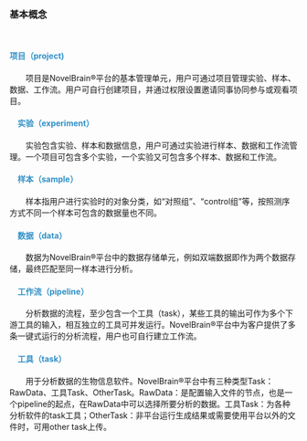 ###  **基本概念**

<div style="height:15px"></div>

#### **<i class="fa fa-fw fa-folder" style="color:#3090C7;"/></i><span style="color:#3090C7">项目（project)　</span>**

&emsp;&emsp;项目是NovelBrain®平台的基本管理单元，用户可通过项目管理实验、样本、数据、工作流。用户可自行创建项目，并通过权限设置邀请同事协同参与或观看项目。
&nbsp;
####  **<i class="fa fa-line-chart" aria-hidden="true" style=color:#3090C7/></i>　</span></i><span style="color:#3090C7">实验（experiment）**
&emsp;&emsp;实验包含实验、样本和数据信息，用户可通过实验进行样本、数据和工作流管理。一个项目可包含多个实验，一个实验又可包含多个样本、数据和工作流。
&nbsp;　　　　
####  **<i class="fa fa-fw fa-desktop"  style=color:#3090C7/>　</span></i><span style="color:#3090C7">样本（sample）**
&emsp;&emsp;样本指用户进行实验时的对象分类，如“对照组”、“control组”等，按照测序方式不同一个样本可包含的数据量也不同。 
&nbsp;　　
####  **<i class="fa fa-calendar-o" aria-hidden="true"  style=color:#3090C7></i></span></i><span style="color:#3090C7">　数据（data）**
&emsp;&emsp;数据为NovelBrain®平台中的数据存储单元，例如双端数据即作为两个数据存储，最终匹配至同一样本进行分析。
&nbsp;　　
####  **<i class="fa fa-share-alt" aria-hidden="true" style=color:#3090C7/></i></span></i><span style="color:#3090C7">　工作流（pipeline）**
&emsp;&emsp;分析数据的流程，至少包含一个工具（task），某些工具的输出可作为多个下游工具的输入，相互独立的工具可并发运行。NovelBrain®平台中为客户提供了多条一键式运行的分析流程，用户也可自行建立工作流。
&nbsp;　　
####  **<i class="fa fa-cog" aria-hidden="true" style=color:#3090C7/></i></span></i><span style="color:#3090C7">　工具（task）**
&emsp;&emsp;用于分析数据的生物信息软件。NovelBrain®平台中有三种类型Task：RawData、工具Task、OtherTask。RawData：是配置输入文件的节点，也是一个pipeline的起点，在RawData中可以选择所要分析的数据。工具Task：为各种分析软件的task工具；OtherTask：非平台运行生成结果或需要使用平台以外的文件时，可用other task上传。